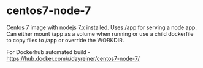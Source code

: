 # centos7-node-7

Centos 7 image with nodejs 7.x installed. Uses /app for serving a node app. Can either mount /app as a volume when running or use a child dockerfile to copy files to /app or override the WORKDIR.

For Dockerhub automated build - https://hub.docker.com/r/dayreiner/centos7-node-7/
